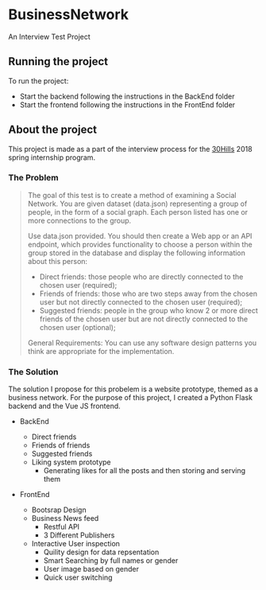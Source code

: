 # BusinessNetwork
An Interview Test Project

## Running the project
To run the project:

* Start the backend following the instructions in the BackEnd folder
* Start the frontend following the instructions in the FrontEnd folder

## About the project
This project is made as a part of the interview process for the [30Hills](http://30hills.com/) 2018 spring internship program.

### The Problem
> The goal of this test is to create a method of examining a Social Network. You are given dataset (data.json) representing a group
> of people, in the form of a social graph. Each person listed has one or more connections to the group.
> 
> Use data.json provided. You should then create a Web app or an API endpoint, which provides functionality to choose a person
> within the group stored in the database and display the following information about this person:
> 
> * Direct friends: those people who are directly connected to the chosen user (required);
> * Friends of friends: those who are two steps away from the chosen user but not directly connected to the chosen user (required);
> * Suggested friends: people in the group who know 2 or more direct friends of the chosen user but are not directly connected to
> the chosen user (optional);
> 
> General Requirements:
> You can use any software design patterns you think are appropriate for the implementation.

### The Solution
The solution I propose for this probelem is a website prototype, themed as a business network.
For the purpose of this project, I created a Python Flask backend and the Vue JS frontend.

* BackEnd
  * Direct friends
  * Friends of friends
  * Suggested friends
  * Liking system prototype
    * Generating likes for all the posts and then storing and serving them

* FrontEnd
  * Bootsrap Design
  * Business News feed
    * Restful API
    * 3 Different Publishers
  * Interactive User inspection
    * Quility design for data repsentation
    * Smart Searching by full names or gender
    * User image based on gender
    * Quick user switching

 
